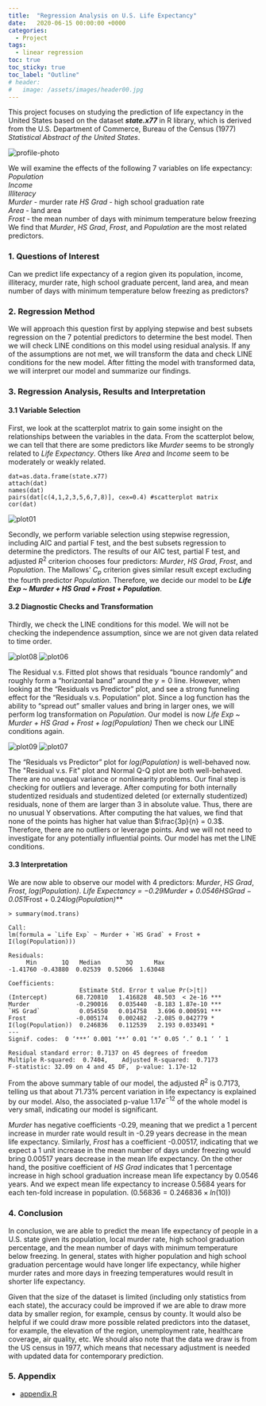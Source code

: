 ```yaml
---
title:  "Regression Analysis on U.S. Life Expectancy"
date:   2020-06-15 00:00:00 +0000
categories:
  - Project
tags: 
  - linear regression
toc: true
toc_sticky: true
toc_label: "Outline"
# header:
#   image: /assets/images/header00.jpg
---
```


This project focuses on studying the prediction of life expectancy in the United States based on the dataset ***state.x77*** in R library, which is derived from the U.S. Department of Commerce,
Bureau of the Census (1977) *Statistical Abstract of the United States*.  

![profile-photo](https://github.com/rickonz/rickonz.github.io/blob/master/projects/life-expectancy/image/front-image.jpg?raw=true)

We will examine the effects of the following 7 variables on life expectancy: 
*Population*  
*Income*  
*Illiteracy*  
*Murder* - murder rate
*HS Grad* - high school graduation rate  
*Area* - land area  
*Frost* - the mean number of days with minimum temperature below freezing  
We find that *Murder*, *HS Grad*, *Frost*, and *Population* are the most related predictors.    

### 1. Questions of Interest
Can we predict life expectancy of a region given its population, income, illiteracy, murder rate, high school graduate percent, land area, and mean number of days with minimum temperature below freezing as predictors?  

### 2. Regression Method
We will approach this question first by applying stepwise and best subsets regression on the 7 potential predictors to determine the best model. Then we will check LINE conditions on this model using residual analysis. If any of the assumptions are not met, we will transform the data and check LINE conditions for the new model. After fitting the model with transformed data, we will interpret our model and summarize our findings.  

### 3. Regression Analysis, Results and Interpretation
#### **3.1 Variable Selection**
First, we look at the scatterplot matrix to gain some insight on the relationships between the variables in the data. From the scatterplot below, we can tell that there are some predictors like *Murder* seems to be strongly related to *Life Expectancy*. Others like *Area* and *Income* seem to be moderately or weakly related.  

```{r}
dat=as.data.frame(state.x77)
attach(dat)
names(dat)
pairs(dat[c(4,1,2,3,5,6,7,8)], cex=0.4) #scatterplot matrix
cor(dat)
```
![plot01](https://github.com/rickonz/rickonz.github.io/blob/master/projects/life-expectancy/image/plot01.png?raw=true)

Secondly, we perform variable selection using stepwise regression, including AIC and partial F test, and the best subsets regression to determine the predictors. The results of our AIC test, partial F test, and adjusted $R^2$ criterion chooses four predictors: *Murder*, *HS Grad*, *Frost*, and *Population*. The Mallows’ $C_p$ criterion gives similar result except excluding the fourth predictor *Population*. Therefore, we decide our model to be ***Life Exp ~ Murder + HS Grad + Frost + Population***.  

#### **3.2 Diagnostic Checks and Transformation**
Thirdly, we check the LINE conditions for this model. We will not be checking the independence assumption, since we are not given data related to time order.  

![plot08](https://github.com/rickonz/rickonz.github.io/blob/master/projects/life-expectancy/image/plot08.png?raw=true)
![plot06](https://github.com/rickonz/rickonz.github.io/blob/master/projects/life-expectancy/image/plot06.png?raw=true)

The Residual v.s. Fitted plot shows that residuals “bounce randomly” and roughly form a “horizontal band” around the $y=0$ line. However, when looking at the “Residuals vs Predictor” plot, and see a strong funneling effect for the “Residuals v.s. Population” plot. Since a log function has the ability to “spread out” smaller values and bring in larger ones, we will perform log transformation on *Population*. Our model is now *Life Exp ~ Murder + HS Grad + Frost + log(Population)* Then we check our LINE conditions again.  

![plot09](https://github.com/rickonz/rickonz.github.io/blob/master/projects/life-expectancy/image/plot09.png?raw=true)
![plot07](https://github.com/rickonz/rickonz.github.io/blob/master/projects/life-expectancy/image/plot07.png?raw=true)

The “Residuals vs Predictor” plot for *log(Population)* is well-behaved now. The "Residual v.s. Fit" plot and Normal Q-Q plot are both well-behaved. There are no unequal variance or nonlinearity problems.
Our final step is checking for outliers and leverage. After computing for both internally
studentized residuals and studentized deleted (or externally studentized) residuals, none of them
are larger than 3 in absolute value. Thus, there are no unusual Y observations. After computing
the hat values, we find that none of the points has higher hat value than $\frac{3p}{n} = 0.3$. Therefore, there are no outliers or leverage points. And we will not need to investigate for any potentially influential points. Our model has met the LINE conditions.  

#### **3.3 Interpretation**
We are now able to observe our model with 4 predictors: *Murder*, *HS Grad*, *Frost*, *log(Population)*.
***Life Expectancy = −0.29*Murder + 0.0546*HSGrad − 0.051*Frost + 0.24*log(Population)***

```
> summary(mod.trans)

Call:
lm(formula = `Life Exp` ~ Murder + `HS Grad` + Frost + I(log(Population)))

Residuals:
     Min       1Q   Median       3Q      Max 
-1.41760 -0.43880  0.02539  0.52066  1.63048 

Coefficients:
                    Estimate Std. Error t value Pr(>|t|)    
(Intercept)        68.720810   1.416828  48.503  < 2e-16 ***
Murder             -0.290016   0.035440  -8.183 1.87e-10 ***
`HS Grad`           0.054550   0.014758   3.696 0.000591 ***
Frost              -0.005174   0.002482  -2.085 0.042779 *  
I(log(Population))  0.246836   0.112539   2.193 0.033491 *  
---
Signif. codes:  0 ‘***’ 0.001 ‘**’ 0.01 ‘*’ 0.05 ‘.’ 0.1 ‘ ’ 1

Residual standard error: 0.7137 on 45 degrees of freedom
Multiple R-squared:  0.7404,	Adjusted R-squared:  0.7173 
F-statistic: 32.09 on 4 and 45 DF,  p-value: 1.17e-12
```

From the above summary table of our model, the adjusted $R^2$ is 0.7173, telling us that about 71.73% percent variation in life expectancy is explained by our model. Also, the associated p-value $1. 17e^{−12}$ of the whole model is very small, indicating our model is significant.  

*Murder* has negative coefficients -0.29, meaning that we predict a 1 percent increase in murder rate would result in -0.29 years decrease in the mean life expectancy. Similarly, *Frost* has a coefficient -0.00517, indicating that we expect a 1 unit increase in the mean number of days under freezing would bring 0.00517 years decrease in the mean life expectancy. On the other hand, the positive coefficient of *HS Grad* indicates that 1 percentage increase in high school graduation increase mean life expectancy by 0.0546 years. And we expect mean life expectancy to increase 0.5684 years for each ten-fold increase in population. $(0.56836 = 0.246836 × ln(10))$


### 4. Conclusion
In conclusion, we are able to predict the mean life expectancy of people in a U.S. state given its population, local murder rate, high school graduation percentage, and the mean number of days with minimum temperature below freezing. In general, states with higher population and high school graduation percentage would have longer life expectancy, while higher murder rates and more days in freezing temperatures would result in shorter life expectancy.  

Given that the size of the dataset is limited (including only statistics from each state), the accuracy could be improved if we are able to draw more data by smaller region, for example, census by county. It would also be helpful if we could draw more possible related predictors into the dataset, for example, the elevation of the region, unemployment rate, healthcare coverage, air quality, etc. We should also note that the data we draw is from the US census in 1977, which means that necessary adjustment is needed with updated data for contemporary prediction.

### 5. Appendix
   - [appendix.R](https://github.com/rickonz/rickonz.github.io/blob/master/projects/life-expectancy/appendix.R)
